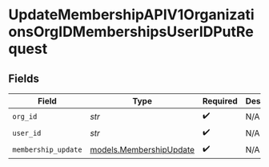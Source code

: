 # UpdateMembershipAPIV1OrganizationsOrgIDMembershipsUserIDPutRequest


## Fields

| Field                                                    | Type                                                     | Required                                                 | Description                                              |
| -------------------------------------------------------- | -------------------------------------------------------- | -------------------------------------------------------- | -------------------------------------------------------- |
| `org_id`                                                 | *str*                                                    | :heavy_check_mark:                                       | N/A                                                      |
| `user_id`                                                | *str*                                                    | :heavy_check_mark:                                       | N/A                                                      |
| `membership_update`                                      | [models.MembershipUpdate](../models/membershipupdate.md) | :heavy_check_mark:                                       | N/A                                                      |